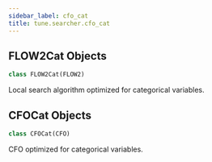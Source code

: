 ```yaml
---
sidebar_label: cfo_cat
title: tune.searcher.cfo_cat
---
```


## FLOW2Cat Objects

```python
class FLOW2Cat(FLOW2)
```

Local search algorithm optimized for categorical variables.

## CFOCat Objects

```python
class CFOCat(CFO)
```

CFO optimized for categorical variables.

